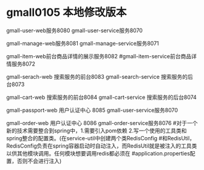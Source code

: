 # gmall0105 本地修改版本


gmall-user-web服务8080
gmall-user-service服务8070


gmall-manage-web服务8081
gmall-manage-service服务8071

gmall-item-web前台商品详情的展示服务8082
#gmall-item-service前台商品详情服务8072

gmall-serach-web 搜索服务的前台8083
gmall-search-service 搜索服务的后台8073

gmall-cart-web 搜索服务的前台8084
gmall-cart-service 搜索服务的后台8074

gmall-passport-web 用户认证中心 8085
gmall-user-service服务8070

gmall-order-web 用户认证中心 8086
gmall-order-service服务8076
#对于一个新的技术需要整合到spring中，1.需要引入pom依赖 2.写一个使用的工具类和spring整合的配置类。(在service-util中创建两个类RedisConfig
#和RedisUtil，RedisConfig负责在spring容器启动时自动注入，而RedisUtil就是被注入的工具类以供其他模块调用。任何模块想要调用redis都必须在
#application.properties配置，否则不会进行注入)